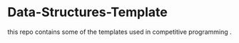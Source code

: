 # Data-Structures-Template
this repo contains some of the templates used in competitive programming .
